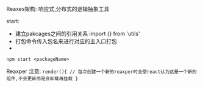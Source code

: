 Reaxes架构:
响应式,分布式的逻辑抽象工具

start:

* 建立pakcages之间的引用关系 import {} from 'utils'
* 打包命令传入包名来进行对应的主入口打包
* 

`npm start <packageName>`


Reaxper 注意:
`render(){
  // 每次创建一个新的reaxper时会使react认为这是一个新的组件,不会更新而是会卸载再挂载
}`
